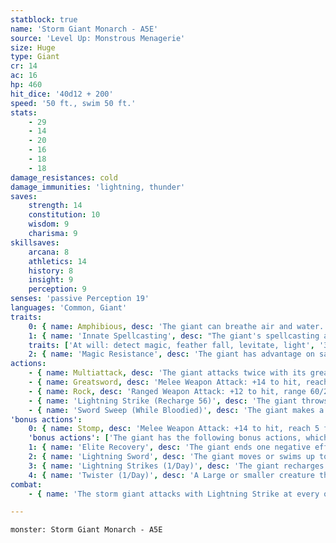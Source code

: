 ```yaml
---
statblock: true
name: 'Storm Giant Monarch - A5E'
source: 'Level Up: Monstrous Menagerie'
size: Huge
type: Giant
cr: 14
ac: 16
hp: 460
hit_dice: '40d12 + 200'
speed: '50 ft., swim 50 ft.'
stats:
    - 29
    - 14
    - 20
    - 16
    - 18
    - 18
damage_resistances: cold
damage_immunities: 'lightning, thunder'
saves:
    strength: 14
    constitution: 10
    wisdom: 9
    charisma: 9
skillsaves:
    arcana: 8
    athletics: 14
    history: 8
    insight: 9
    perception: 9
senses: 'passive Perception 19'
languages: 'Common, Giant'
traits:
    0: { name: Amphibious, desc: 'The giant can breathe air and water.' }
    1: { name: 'Innate Spellcasting', desc: "The giant's spellcasting ability is Charisma (spell save DC 17). It can innately cast the following spells, requiring no material components:" }
    traits: ['At will: detect magic, feather fall, levitate, light', '3/day each: control water, control weather, water breathing', '1/day: commune']
    2: { name: 'Magic Resistance', desc: 'The giant has advantage on saving throws against spells and magical effects.' }
actions:
    - { name: Multiattack, desc: 'The giant attacks twice with its greatsword.' }
    - { name: Greatsword, desc: 'Melee Weapon Attack: +14 to hit, reach 10 ft., one target. Hit: 30 (6d6 + 9) slashing damage.' }
    - { name: Rock, desc: 'Ranged Weapon Attack: +12 to hit, range 60/240 ft., one target. Hit: 44 (10d6 + 9) bludgeoning damage. If the target is a Large or smaller creature, it makes a DC 22 Strength saving throw, falling prone on a failure.' }
    - { name: 'Lightning Strike (Recharge 56)', desc: 'The giant throws a lightning bolt at a point it can see within 500 feet. Each creature within 10 feet of that point makes a DC 18 Dexterity saving throw, taking 56 (16d6) lightning damage on a success or half the damage on a failure.' }
    - { name: 'Sword Sweep (While Bloodied)', desc: 'The giant makes a greatsword attack against each creature within 10 feet. Each creature hit with this attack makes a DC 22 Strength saving throw, falling prone on a failure.' }
'bonus actions':
    0: { name: Stomp, desc: 'Melee Weapon Attack: +14 to hit, reach 5 ft., one Medium or smaller prone target. Hit: 19 (3d6 + 9) bludgeoning damage.' }
    'bonus actions': ['The giant has the following bonus actions, which it can only use while bloodied:']
    1: { name: 'Elite Recovery', desc: 'The giant ends one negative effect currently affecting it. It can do so as long as it has at least 1 hit point, even while unconscious or incapacitated.' }
    2: { name: 'Lightning Sword', desc: 'The giant moves or swims up to its Speed without provoking opportunity attacks and makes a greatsword attack. On a hit, the target takes 28 (8d6) extra lightning damage.' }
    3: { name: 'Lightning Strikes (1/Day)', desc: 'The giant recharges and uses Lightning Strike.' }
    4: { name: 'Twister (1/Day)', desc: 'A Large or smaller creature the giant can see within 120 feet makes a DC 18 Strength saving throw. On a failure, it takes 42 (12d6) bludgeoning damage and is caught within a whirlwind or water funnel and restrained for 1 minute. On a success, it takes half damage. A creature can use an action to make a DC 18 Strength saving throw, freeing itself or a creature within its reach from the twister on a success.' }
combat:
    - { name: 'The storm giant attacks with Lightning Strike at every opportunity', desc: 'It is willing to fight at either close or long range. Storm giants are often too proud to surrender or flee but may offer a ceasefire if close to death.' }

---
```

```statblock
monster: Storm Giant Monarch - A5E
```
